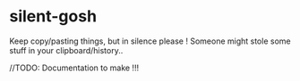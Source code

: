 # silent-gosh
Keep copy/pasting things, but in silence please ! Someone might stole some stuff in your clipboard/history..

//TODO: Documentation to make !!!